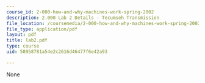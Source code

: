 ```yaml
---
course_id: 2-000-how-and-why-machines-work-spring-2002
description: 2.000 Lab 2 Details - Tecumseh Transmission
file_location: /coursemedia/2-000-how-and-why-machines-work-spring-2002/58958781a54e2c2616d46477f6e42a93_lab2.pdf
file_type: application/pdf
layout: pdf
title: lab2.pdf
type: course
uid: 58958781a54e2c2616d46477f6e42a93

---
```

None
